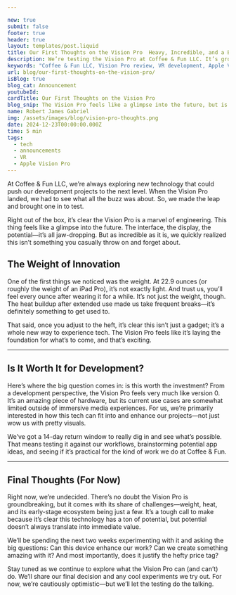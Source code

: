 ```yaml
---

new: true
submit: false
footer: true
header: true
layout: templates/post.liquid
title: Our First Thoughts on the Vision Pro  Heavy, Incredible, and a Big Question Mark  
description: We’re testing the Vision Pro at Coffee & Fun LLC. It’s groundbreaking tech that feels like the future, but with its weight and early limitations, we’re still figuring out if it’s worth the investment for development.
keywords: "Coffee & Fun LLC, Vision Pro review, VR development, Apple Vision Pro, tech innovation, VR for developers, Vision Pro usability, Apple Vision Pro for work"
url: blog/our-first-thoughts-on-the-vision-pro/
isBlog: true
blog_cat: Announcement
youtubeId: 
cardTitle: Our First Thoughts on the Vision Pro  
blog_snip: The Vision Pro feels like a glimpse into the future, but is it practical for development? We’re testing it at Coffee & Fun LLC to find out.
name: Robert James Gabriel
img: /assets/images/blog/vision-pro-thoughts.png
date: 2024-12-23T00:00:00.000Z
time: 5 min
tags:
  - tech
  - announcements
  - VR
  - Apple Vision Pro
---
```


At Coffee & Fun LLC, we’re always exploring new technology that could push our development projects to the next level. When the Vision Pro landed, we had to see what all the buzz was about. So, we made the leap and brought one in to test.

Right out of the box, it’s clear the Vision Pro is a marvel of engineering. This thing feels like a glimpse into the future. The interface, the display, the potential—it’s all jaw-dropping. But as incredible as it is, we quickly realized this isn’t something you casually throw on and forget about.

## The Weight of Innovation

One of the first things we noticed was the weight. At 22.9 ounces (or roughly the weight of an iPad Pro), it’s not exactly light. And trust us, you’ll feel every ounce after wearing it for a while. It’s not just the weight, though. The heat buildup after extended use made us take frequent breaks—it’s definitely something to get used to.

That said, once you adjust to the heft, it’s clear this isn’t just a gadget; it’s a whole new way to experience tech. The Vision Pro feels like it’s laying the foundation for what’s to come, and that’s exciting.

---

## Is It Worth It for Development?

Here’s where the big question comes in: is this worth the investment? From a development perspective, the Vision Pro feels very much like version 0. It’s an amazing piece of hardware, but its current use cases are somewhat limited outside of immersive media experiences. For us, we’re primarily interested in how this tech can fit into and enhance our projects—not just wow us with pretty visuals.

We’ve got a 14-day return window to really dig in and see what’s possible. That means testing it against our workflows, brainstorming potential app ideas, and seeing if it’s practical for the kind of work we do at Coffee & Fun.

---

## Final Thoughts (For Now)

Right now, we’re undecided. There’s no doubt the Vision Pro is groundbreaking, but it comes with its share of challenges—weight, heat, and its early-stage ecosystem being just a few. It’s a tough call to make because it’s clear this technology has a ton of potential, but potential doesn’t always translate into immediate value.

We’ll be spending the next two weeks experimenting with it and asking the big questions: Can this device enhance our work? Can we create something amazing with it? And most importantly, does it justify the hefty price tag?

Stay tuned as we continue to explore what the Vision Pro can (and can’t) do. We’ll share our final decision and any cool experiments we try out. For now, we’re cautiously optimistic—but we’ll let the testing do the talking.


